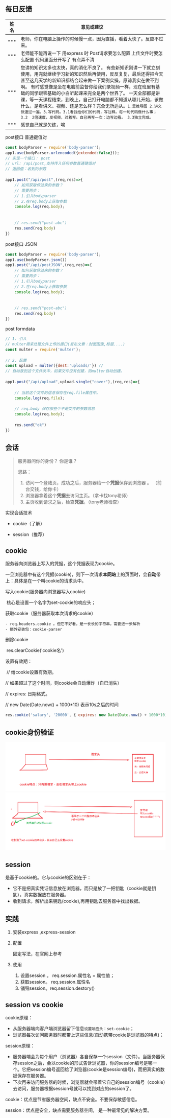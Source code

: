 ## 每日反馈

| 姓名 | 意见或建议                                                   |
| ---- | ------------------------------------------------------------ |
| ***  | 老师，你在电脑上操作的时候慢一点，因为直播，看着太快了。反应不过来。 |
| ***  | 老师能不能再说一下 用express 时 Post请求要怎么配置 上传文件时要怎么配置 代码里面分开写了 有点弄不清 |
| ***  | 您讲的知识太多也太快，真的消化不良了。 有些新知识刚讲一下就立刻使用，用完就继续学习新的知识然后再使用，反反复复，最后还得把今天甚至这几天学的新知识都结合起来做一下案例实操，原谅我实在做不到啊。 有时感觉像是坐在电脑前监督你给我们录视频一样，现在班里有基础的同学跟零基础的小白听起课来完全是两个世界了。 一天全部都是讲课，等一天课程结束，到晚上，自己打开电脑都不知道从哪儿开始，该做什么，是看讲义、视频、还是怎么样？完全无所适从。`1.思维导图 2.讲义快速过一遍。3.写代码。3.1看我给你们的代码，写注释。每一句代码做什么事；3.2  2倍速度，发视频，对着写。自已再写一次：边写边看。 3.3独立完成。` |
| ***  | 感觉自己就是欠练，唉                                         |



post接口 普通键值对

```javascript
const bodyParser = require('body-parser');
app1.use(bodyParser.urlencoded({extended:false}));
// 实现一个接口： post 
// url: /api/post,支持传入任何参数普通键值对
// 返回值：收到的参数

app1.post("/api/post",(req,res)=>{
    // 如何获取传过来的参数？
    // 需要两步：
    // 1.引入bodyparser
    // 2.在req.body上获取参数
    console.log(req.body);
    

    // res.send("post-abc")  
    res.send(req.body)  
})
```



post接口 JSON

```javascript
const bodyParser = require('body-parser');
app1.use(bodyParser.json())
app1.post("/api/postJSON",(req,res)=>{
    // 如何获取传过来的参数？
    // 需要两步：
    // 1.引入bodyparser
    // 2.在req.body上获取参数
    console.log(req.body);
    

    // res.send("post-abc")  
    res.send(req.body)  
})
```



post formdata

```javascript
// 1. 引入
// multer用来处理文件上传的接口(发布文章：封面图像,标题....)
const multer = require('multer');

// 2. 配置
const upload = multer({dest:'uploads/'}) // 
// 自动放到这个文件夹中，如果文件没有创建，则multer自动创建。

app1.post("/api/upload",upload.single("cover"),(req,res)=>{

    // 当前这个文件的信息保存在req.file属性中。
    console.log(req.file);

    // req.body 保存那些个不是文件的参数信息
    console.log(req.body);
    
    res.send("ok")
})
```



## 会话

> 服务器问你的身份？ 你是谁？
>
> 思路：
>
> 1. 访问一个登陆页，成功之后，服务器给一个**凭据**保存到浏览器 。 （前台交钱，给你卡）
> 2. 浏览器拿着这个**凭据**去访问主页。（拿卡找tony老师）
> 3. 主页收到请求之后，检查**凭据**。（tony老师检查）



实现会话技术

- cookie（了解）

- session（推荐）



## cookie

服务器向浏览器上写入的凭据，这个凭据表现为cookie。

一旦浏览器中有这个凭据(cookie)，则下一次请求**本网站**上的页面时，会**自动**带上：具体是在一个叫cookie的请求头中。



写入cookie(服务器向浏览器写入cookie)

​	核心是设置一个名字为set-cookie的响应头；

获取cookie（服务器获取本次请求的cookie）

	- req.headers.cookie 。但它不好看，是一长长的字符串，需要进一步解析
	- 额外安装包：cookie-parser

删除cookie

​	res.clearCookie('cookie名')

设置有效期：

​	// 给cookie设置有效期。

   // 如果超过了这个时间，则cookie会自动爆炸（自已消失）

   // expires: 日期格式。

   // new Date(Date.now() + 1000*10) 表示10s之后的时间

 ```javascript
res.cookie('salary', '20000', { expires: new Date(Date.now() + 1000*10) })
 ```



## cookie身份验证

<img src="asset/image-20200216113531456.png" alt="image-20200216113531456" style="zoom:50%;" />

<img src="asset/image-20200216113810044.png" alt="image-20200216113810044" style="zoom:50%;" />



## session

是基于cookie的。它与cookie的区别在于：

- 它不是把真实凭证信息放在浏览器，而只是放了一把钥匙（cookie就是钥匙），真实数据放在服务器。
- 收到请求，解析出来钥匙(cookie),再用钥匙去服务器中找出数据。



## 实践

1. 安装express ,express-session

2. 配置

   固定写法，在官网上参考

3. 使用
   1. 设置session 。 req.session.属性名 = 属性值；
   2. 获取session。  req.session.属性名
   3. 销毁session。req.session.destory()

## session vs cookie

cookie原理：

- 从服务器端向客户端浏览器留下信息`设置响应头：set-cookie`；
- 浏览器每次访问服务器时都带上这些信息(自动携带cookie是浏览器的特点)；

session原理：

- 服务器端会为每个用户（浏览器）各自保存一个session（文件）。当服务器保存session之后，会以cookie的形式告诉浏览器，你的session编号是哪一个。它把session编号返回给了浏览器(cookie是session编号)，而把真实的数据保存在服务器。
- 下次再来访问服务器的时候，浏览器就会带着它自己的session编号（cookie）去访问，服务器根据session号就可以找到对应的session了。

cookie：优点是节省服务器空间，缺点不安全。不要保存敏感信息。

session：优点是安全，缺点需要服务器空间， 是一种最常见的解决方案。